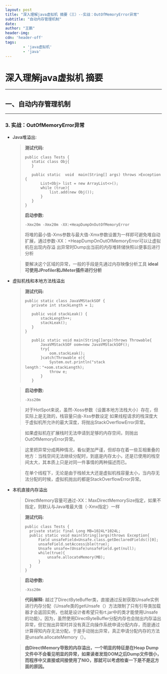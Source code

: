 ```yaml
---
layout: post
title: "深入理解java虚拟机 摘要（三）--实战：OutOfMemoryError异常"
subtitle: "自动内存管理机制"
date: 
author: "王鹏"
header-img: 
cdn: 'header-off'
tags: 
        - 'java虚拟机' 
        - 'java'
---
```

# 深入理解java虚拟机 摘要 #
***

## 一、自动内存管理机制 ##
***
### 3. 实战：OutOfMemoryError异常 ###

* Java堆溢出:

    >**测试代码:**
    >```
    >public class Tests {
    >    static class Obj{
    >    }
    >
    >    public static  void  main(String[] args) throws >Exception   {
    >        List<Obj> list = new ArrayList<>();
    >        while (true){
    >            list.add(new Obj());
    >        }
    >    }
    >}   
    >```
    >**启动参数:**
    >```
    >-Xmx20m -Xmx20m -XX:+HeapDumpOnOutOfMemoryError
    >```
    >将堆的最小值-Xms参数与最大值-Xmx参数设置为一样即可避免堆自动扩展，通过参数-XX：+HeapDumpOnOutOfMemoryError可以让虚拟机在出现内存溢
    出异常时Dump出当前的内存堆转储快照以便事后进行分析

    >要解决这个区域的异常，一般的手段是先通过内存映像分析工具
    >**ideal可使用JProfiler和JMeter插件进行分析**

* 虚拟机栈和本地方法栈溢出
    >**测试代码:**
    >```
    >public static class JavaVMStackSOF {
    >    private int stackLength = 1;
    >
    >    public void stackLeak() {
    >        stackLength++;
    >        stackLeak();
    >    }
    >}
    >
    >    public static void main(String[]args)throws Throwable{
    >        JavaVMStackSOF oom=new JavaVMStackSOF();
    >        try{
    >            oom.stackLeak();
    >        }catch(Throwable e){
    >            System.out.println("stack length："+oom.stackLength);
    >            throw e;
    >        }
    >    }
    >```
    
    >**启动参数:**
    >```
    >-Xss20m
    >```

    >对于HotSpot来说，虽然-Xoss参数（设置本地方法栈大小）存在，但实际上是无效的，栈容量只由-Xss参数设定
    >如果线程请求的栈深度大于虚拟机所允许的最大深度，将抛出StackOverflowError异常。

    >如果虚拟机在扩展栈时无法申请到足够的内存空间，则抛出OutOfMemoryError异常。

    >这里把异常分成两种情况，看似更加严谨，但却存在着一些互相重叠的地方：当栈空间无法继续分配时，到底是内存太小，还是已使用的栈空间太大，其本质上只是对同一件事情的两种描述而已。

    > 在单个线程下，无论是由于栈帧太大还是虚拟机栈容量太小，当内存无法分配的时候，虚拟机抛出的都是StackOverflowError异常。

* 本机直接内存溢出
    >DirectMemory容量可通过-XX：MaxDirectMemorySize指定，如果不指定，则默认与Java堆最大值（-Xmx指定）一样

    >**测试代码:**
    >```
    >public class Tests {
    >   private static final Long MB=1024L*1024L;
    >   public static void main(String[]args)throws Exception{
    >       Field unsafeField=Unsafe.class.getDeclaredFields()[0];
    >       unsafeField.setAccessible(true);
    >       Unsafe unsafe=(Unsafe)unsafeField.get(null);
    >       while(true){
    >           unsafe.allocateMemory(MB);
    >       }
    >   }
    >}
    >```
    
    >**启动参数:**
    >```
    >-Xss20m
    >```

    >**代码解释:**
    >越过了DirectByteBuffer类，直接通过反射获取Unsafe实例进行内存分配（Unsafe类的getUnsafe（）方法限制了只有引导类加载器才会返回实例，也就是设计者希望只有rt.jar中的类才能使用Unsafe的功能）。因为，虽然使用DirectByteBuffer分配内存也会抛出内存溢出异常，但它抛出异常时并没有真正向操作系统申请分配内存，而是通过计算得知内存无法分配，于是手动抛出异常，真正申请分配内存的方法是unsafe.allocateMemory（）。

    >**由DirectMemory导致的内存溢出，一个明显的特征是在Heap Dump文件中不会看见明显的异常，如果读者发现OOM之后Dump文件很小，而程序中又直接或间接使用了NIO，那就可以考虑检查一下是不是这方面的原因。**